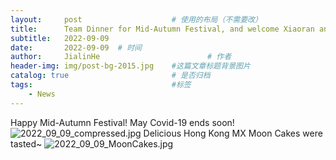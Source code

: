 ```yaml
---
layout:     post   				    # 使用的布局（不需要改）
title:      Team Dinner for Mid-Autumn Festival, and welcome Xiaoran and Shuai to join our group.	# 标题 
subtitle:   2022-09-09
date:       2022-09-09	# 时间
author:     JialinHe						# 作者
header-img: img/post-bg-2015.jpg 	#这篇文章标题背景图片
catalog: true 						# 是否归档
tags:								#标签
    - News
---
```

Happy Mid-Autumn Festival! May Covid-19 ends soon!
![2022_09_09_compressed.jpg](https://gitee.com/plusero/plusero/raw/master/img/picsInURL/2022_09_09_compressed.jpg)
Delicious Hong Kong MX Moon Cakes were tasted~
![2022_09_09_MoonCakes.jpg](https://gitee.com/plusero/plusero/raw/master/img/picsInURL/2022_09_09_MoonCakes.jpg)